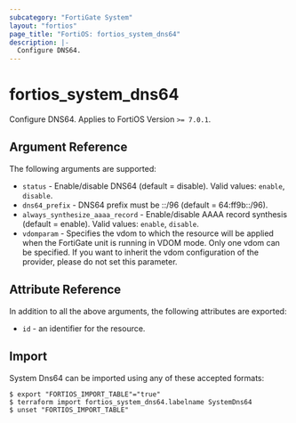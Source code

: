```yaml
---
subcategory: "FortiGate System"
layout: "fortios"
page_title: "FortiOS: fortios_system_dns64"
description: |-
  Configure DNS64.
---
```


# fortios_system_dns64
Configure DNS64. Applies to FortiOS Version `>= 7.0.1`.

## Argument Reference

The following arguments are supported:

* `status` - Enable/disable DNS64 (default = disable). Valid values: `enable`, `disable`.
* `dns64_prefix` - DNS64 prefix must be ::/96 (default = 64:ff9b::/96).
* `always_synthesize_aaaa_record` - Enable/disable AAAA record synthesis (default = enable). Valid values: `enable`, `disable`.
* `vdomparam` - Specifies the vdom to which the resource will be applied when the FortiGate unit is running in VDOM mode. Only one vdom can be specified. If you want to inherit the vdom configuration of the provider, please do not set this parameter.


## Attribute Reference

In addition to all the above arguments, the following attributes are exported:
* `id` - an identifier for the resource.

## Import

System Dns64 can be imported using any of these accepted formats:
```
$ export "FORTIOS_IMPORT_TABLE"="true"
$ terraform import fortios_system_dns64.labelname SystemDns64
$ unset "FORTIOS_IMPORT_TABLE"
```
